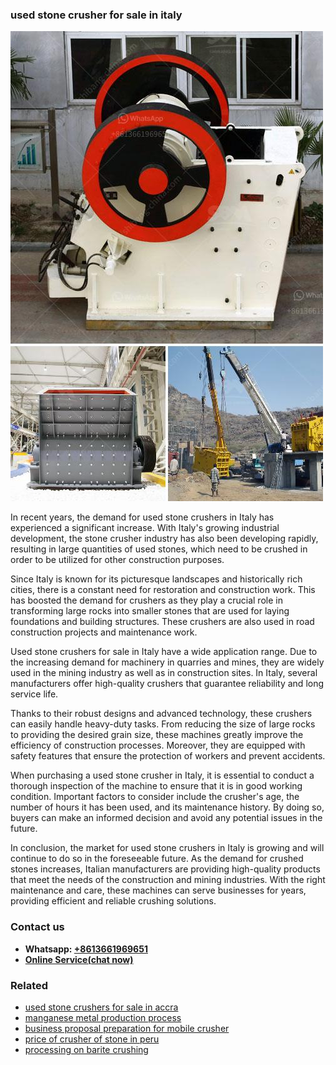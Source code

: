 <h3>used stone crusher for sale in italy</h3><img src='1708499087.jpg' alt=''><p>In recent years, the demand for used stone crushers in Italy has experienced a significant increase. With Italy's growing industrial development, the stone crusher industry has also been developing rapidly, resulting in large quantities of used stones, which need to be crushed in order to be utilized for other construction purposes.</p><p>Since Italy is known for its picturesque landscapes and historically rich cities, there is a constant need for restoration and construction work. This has boosted the demand for crushers as they play a crucial role in transforming large rocks into smaller stones that are used for laying foundations and building structures. These crushers are also used in road construction projects and maintenance work.</p><p>Used stone crushers for sale in Italy have a wide application range. Due to the increasing demand for machinery in quarries and mines, they are widely used in the mining industry as well as in construction sites. In Italy, several manufacturers offer high-quality crushers that guarantee reliability and long service life.</p><p>Thanks to their robust designs and advanced technology, these crushers can easily handle heavy-duty tasks. From reducing the size of large rocks to providing the desired grain size, these machines greatly improve the efficiency of construction processes. Moreover, they are equipped with safety features that ensure the protection of workers and prevent accidents.</p><p>When purchasing a used stone crusher in Italy, it is essential to conduct a thorough inspection of the machine to ensure that it is in good working condition. Important factors to consider include the crusher's age, the number of hours it has been used, and its maintenance history. By doing so, buyers can make an informed decision and avoid any potential issues in the future.</p><p>In conclusion, the market for used stone crushers in Italy is growing and will continue to do so in the foreseeable future. As the demand for crushed stones increases, Italian manufacturers are providing high-quality products that meet the needs of the construction and mining industries. With the right maintenance and care, these machines can serve businesses for years, providing efficient and reliable crushing solutions.</p><h3>Contact us</h3><ul><li><strong>Whatsapp:&nbsp;<a href="https://wa.me/8613661969651">+8613661969651</a></strong></li><li><a href="https://swt.shibang-china.com/?git&amp;zhl&amp;used stone crusher for sale in italy"><strong>Online Service(chat now)</strong></a></li></ul><h3>Related</h3><ul><li><a href='used stone crushers for sale in accra.md'>used stone crushers for sale in accra</a></li><li><a href='manganese metal production process.md'>manganese metal production process</a></li><li><a href='business proposal preparation for mobile crusher.md'>business proposal preparation for mobile crusher</a></li><li><a href='price of crusher of stone in peru.md'>price of crusher of stone in peru</a></li><li><a href='processing on barite crushing.md'>processing on barite crushing</a></li></ul>
